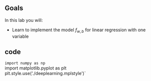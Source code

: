 ## Goals
In this lab you will:
- Learn to implement the model $f_{w,b}$ for linear regression with one variable

## code
`import numpy as np`\
import matplotlib.pyplot as plt\
plt.style.use('./deeplearning.mplstyle')`

